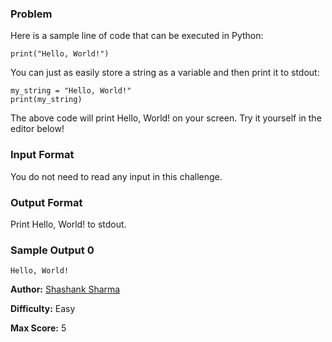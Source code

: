 ### Problem

Here is a sample line of code that can be executed in Python: 

```python3
print("Hello, World!")
```

You can just as easily store a string as a variable and then print it to stdout: 

```python3
my_string = "Hello, World!"
print(my_string)
```

The above code will print Hello, World! on your screen. Try it yourself in the editor below!

### Input Format

You do not need to read any input in this challenge.

### Output Format

Print Hello, World! to stdout.

### Sample Output 0

```
Hello, World!
```

**Author:** [Shashank Sharma](https://www.hackerrank.com/profile/shashank21j)

**Difficulty:** Easy

**Max Score:** 5
